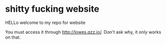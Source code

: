 # shitty fucking website

HELLo welcome to my repo for website

You must access it through http://lowes.qzz.io/. Don't ask why, it only works on that.